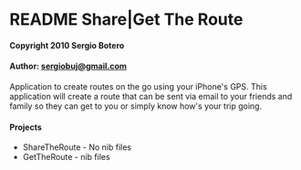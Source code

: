 #  README Share|Get The Route

#### Copyright 2010 Sergio Botero
#### Author: sergiobuj@gmail.com

Application to create routes on the go using your iPhone's GPS.
This application will create a route that can be sent via email to your friends and family
so they can get to you or simply know how's your trip going.

#### Projects
* ShareTheRoute - No nib files
* GetTheRoute - nib files





